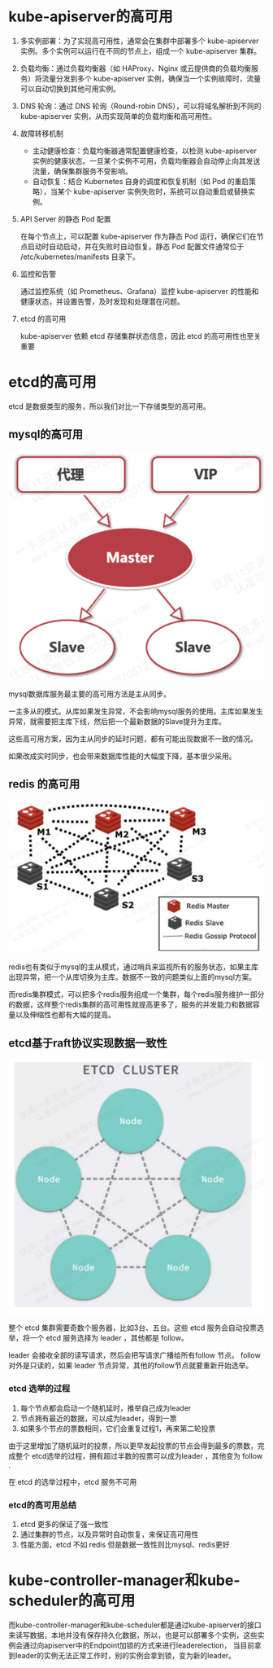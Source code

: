 
# kube-apiserver的高可用


1. 多实例部署：为了实现高可用性，通常会在集群中部署多个 kube-apiserver 实例。多个实例可以运行在不同的节点上，组成一个 kube-apiserver 集群。

1. 负载均衡：通过负载均衡器（如 HAProxy、Nginx 或云提供商的负载均衡服务）将流量分发到多个 kube-apiserver 实例，确保当一个实例故障时，流量可以自动切换到其他可用实例。
   
2. DNS 轮询：通过 DNS 轮询（Round-robin DNS），可以将域名解析到不同的 kube-apiserver 实例，从而实现简单的负载均衡和高可用性。

3. 故障转移机制
   - 主动健康检查：负载均衡器通常配置健康检查，以检测 kube-apiserver 实例的健康状态。一旦某个实例不可用，负载均衡器会自动停止向其发送流量，确保集群服务不受影响。
   - 自动恢复：结合 Kubernetes 自身的调度和恢复机制（如 Pod 的重启策略），当某个 kube-apiserver 实例失败时，系统可以自动重启或替换实例。
  
4. API Server 的静态 Pod 配置
   
   在每个节点上，可以配置 kube-apiserver 作为静态 Pod 运行，确保它们在节点启动时自动启动，并在失败时自动恢复。静态 Pod 配置文件通常位于 /etc/kubernetes/manifests 目录下。

1. 监控和告警

    通过监控系统（如 Prometheus、Grafana）监控 kube-apiserver 的性能和健康状态，并设置告警，及时发现和处理潜在问题。

1. etcd 的高可用
   
   kube-apiserver 依赖 etcd 存储集群状态信息，因此 etcd 的高可用性也至关重要

# etcd的高可用

etcd 是数据类型的服务，所以我们对比一下存储类型的高可用。

## mysql的高可用
![alt text](image-32.png)


mysql数据库服务最主要的高可用方法是主从同步。

一主多从的模式。从库如果发生异常，不会影响mysql服务的使用。主库如果发生异常，就需要把主库下线，然后把一个最新数据的Slave提升为主库。

这些高可用方案，因为主从同步的延时问题，都有可能出现数据不一致的情况。

如果改成实时同步，也会带来数据库性能的大幅度下降，基本很少采用。

## redis 的高可用



![alt text](image-33.png)


redis也有类似于mysql的主从模式，通过哨兵来监视所有的服务状态，如果主库出现异常，把一个从库切换为主库。数据不一致的问题类似上面的mysql方案。


而redis集群模式，可以把多个redis服务组成一个集群，每个redis服务维护一部分的数据，这样整个redis集群的高可用性就提高更多了，服务的并发能力和数据容量以及伸缩性也都有大幅的提高。

## etcd基于raft协议实现数据一致性

![alt text](image-34.png)

整个 etcd 集群需要奇数个服务器，比如3台、五台。这些 etcd 服务会自动投票选举，将一个 etcd 服务选择为 leader ，其他都是 follow。

leader 会接收全部的读写请求，然后会把写请求广播给所有follow 节点。 follow 对外是只读的，如果 leader 节点异常，其他的follow节点就要重新开始选举。


### etcd 选举的过程
1. 每个节点都会启动一个随机延时，推举自己成为leader
2. 节点拥有最近的数据，可以成为leader，得到一票
3. 如果多个节点的票数相同，它们会重复过程1，再来第二轮投票

由于这里增加了随机延时的投票，所以更早发起投票的节点会得到最多的票数，完成整个 etcd选举的过程，拥有超过半数的投票可以成为leader ，其他变为 follow .

在 etcd 的选举过程中，etcd 服务不可用


### etcd的高可用总结

1. etcd 更多的保证了强一致性
2. 通过集群的节点，以及异常时自动恢复，来保证高可用性
3. 性能方面，etcd 不如 redis 但是数据一致性则比mysql、redis更好

# kube-controller-manager和kube-scheduler的高可用



而kube-controller-manager和kube-scheduler都是通过kube-apiserver的接口来读写数据，本地并没有保存持久化数据，所以，也是可以部署多个实例，这些实例会通过向apiserver中的Endpoint加锁的方式来进行leaderelection， 当目前拿到leader的实例无法正常工作时，别的实例会拿到锁，变为新的leader。